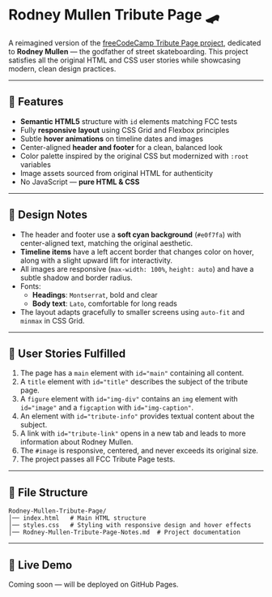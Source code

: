 # Rodney Mullen Tribute Page 🛹

A reimagined version of the [freeCodeCamp Tribute Page project](https://www.freecodecamp.org/), dedicated to **Rodney Mullen** — the godfather of street skateboarding. This project satisfies all the original HTML and CSS user stories while showcasing modern, clean design practices.

---

## 🧪 Features

- **Semantic HTML5** structure with `id` elements matching FCC tests
- Fully **responsive layout** using CSS Grid and Flexbox principles
- Subtle **hover animations** on timeline dates and images
- Center-aligned **header and footer** for a clean, balanced look
- Color palette inspired by the original CSS but modernized with `:root` variables
- Image assets sourced from original HTML for authenticity
- No JavaScript — **pure HTML & CSS**

---

## 🎨 Design Notes

- The header and footer use a **soft cyan background** (`#e0f7fa`) with center-aligned text, matching the original aesthetic.
- **Timeline items** have a left accent border that changes color on hover, along with a slight upward lift for interactivity.
- All images are responsive (`max-width: 100%`, `height: auto`) and have a subtle shadow and border radius.
- Fonts:
  - **Headings**: `Montserrat`, bold and clear
  - **Body text**: `Lato`, comfortable for long reads
- The layout adapts gracefully to smaller screens using `auto-fit` and `minmax` in CSS Grid.

---

## 📜 User Stories Fulfilled

1. The page has a `main` element with `id="main"` containing all content.
2. A `title` element with `id="title"` describes the subject of the tribute page.
3. A `figure` element with `id="img-div"` contains an `img` element with `id="image"` and a `figcaption` with `id="img-caption"`.
4. An element with `id="tribute-info"` provides textual content about the subject.
5. A link with `id="tribute-link"` opens in a new tab and leads to more information about Rodney Mullen.
6. The `#image` is responsive, centered, and never exceeds its original size.
7. The project passes all FCC Tribute Page tests.

---

## 📂 File Structure

```
Rodney-Mullen-Tribute-Page/
│── index.html   # Main HTML structure
│── styles.css   # Styling with responsive design and hover effects
│── Rodney-Mullen-Tribute-Page-Notes.md  # Project documentation
```

---

## 🚀 Live Demo

Coming soon — will be deployed on GitHub Pages.

